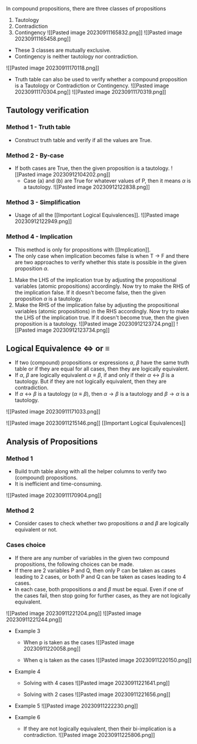 In compound propositions, there are three classes of propositions
1. Tautology 
2. Contradiction
3. Contingency
![[Pasted image 20230911165832.png]]
![[Pasted image 20230911165458.png]]

- These 3 classes are mutually exclusive.
- Contingency is neither tautology nor contradiction.

![[Pasted image 20230911170118.png]]
- Truth table can also be used to verify whether a compound proposition is a Tautology or Contradiction or Contingency.
![[Pasted image 20230911170304.png]]
![[Pasted image 20230911170319.png]]

## Tautology verification
### Method 1 - Truth table
- Construct truth table and verify if all the values are True.

### Method 2 - By-case 
- If both cases are True, then the given proposition is a tautology.
	![[Pasted image 20230912104202.png]]
	- Case (a) and (b) are True for whatever values of P, then it means $\alpha$ is a tautology.
![[Pasted image 20230912122838.png]]

### Method 3 - Simplification
- Usage of all the [[Important Logical Equivalences]].
![[Pasted image 20230912122949.png]]

### Method 4 - Implication 
- This method is only for propositions with [[Implication]].
- The only case when implication becomes false is when T $\rightarrow$ F and there are two approaches to verify whether this state is possible in the given proposition $\alpha$.
1. Make the LHS of the implication true by adjusting the propositional variables (atomic propositions) accordingly. Now try to make the RHS of the implication false. If it doesn't become false, then the given proposition $\alpha$ is a tautology.
2. Make the RHS of the implication false by adjusting the propositional variables (atomic propositions) in the RHS accordingly. Now try to make the LHS of the implication true. If it doesn't become true, then the given proposition is a tautology.
![[Pasted image 20230912123724.png]]
![[Pasted image 20230912123734.png]]


## Logical Equivalence $\Leftrightarrow$ or $\equiv$

- If two (compound) propositions or expressions $\alpha$, $\beta$ have the same truth table or if they are equal for all cases, then they are logically equivalent.
- If $\alpha$, $\beta$ are logically equivalent $\alpha \equiv \beta$, if and only if their $\alpha \leftrightarrow \beta$ is a tautology. But if they are not logically equivalent, then they are contradiction.
- If $\alpha \leftrightarrow \beta$ is a tautology ($\alpha \equiv \beta$), then $\alpha \rightarrow \beta$ is a tautology and $\beta \rightarrow \alpha$ is a tautology.

![[Pasted image 20230911171033.png]]

![[Pasted image 20230911215146.png]]
[[Important Logical Equivalences]]
## Analysis of Propositions

### Method 1
- Build truth table along with all the helper columns to verify two (compound) propositions.
- It is inefficient and time-consuming.

![[Pasted image 20230911170904.png]]

### Method 2
- Consider cases to check whether two propositions $\alpha$ and $\beta$ are logically equivalent or not.
### Cases choice

- If there are any number of variables in the given two compound propositions, the following choices can be made.
- If there are 2 variables P and Q, then only P can be taken as cases leading to 2 cases, or both P and Q can be taken as cases leading to 4 cases.
- In each case, both propositions $\alpha$ and $\beta$ must be equal. Even if one of the cases fail, then stop going for further cases, as they are not logically equivalent.

![[Pasted image 20230911221204.png]]
![[Pasted image 20230911221244.png]]

- Example 3
	- When p is taken as the cases
	![[Pasted image 20230911220058.png]]

	- When q is taken as the cases
	![[Pasted image 20230911220150.png]]

- Example 4
	- Solving with 4 cases
	![[Pasted image 20230911221641.png]]

	- Solving with 2 cases
	![[Pasted image 20230911221656.png]]

- Example 5
![[Pasted image 20230911222230.png]]

- Example 6 
	- If they are not logically equivalent, then their bi-implication is a contradiction.
	![[Pasted image 20230911225806.png]]

